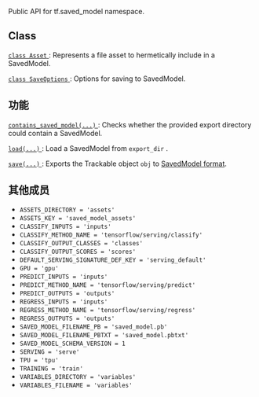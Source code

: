 Public API for tf.saved_model namespace.

## Class 
[ `class Asset` ](https://tensorflow.google.cn/api_docs/python/tf/saved_model/Asset): Represents a file asset to hermetically include in a SavedModel.

[ `class SaveOptions` ](https://tensorflow.google.cn/api_docs/python/tf/saved_model/SaveOptions): Options for saving to SavedModel.

## 功能
[ `contains_saved_model(...)` ](https://tensorflow.google.cn/api_docs/python/tf/saved_model/contains_saved_model): Checks whether the provided export directory could contain a SavedModel.

[ `load(...)` ](https://tensorflow.google.cn/api_docs/python/tf/saved_model/load): Load a SavedModel from  `export_dir` .

[ `save(...)` ](https://tensorflow.google.cn/api_docs/python/tf/saved_model/save): Exports the Trackable object  `obj`  to [SavedModel format](https://github.com/tensorflow/tensorflow/blob/master/tensorflow/python/saved_model/README.md).

## 其他成员
-  `ASSETS_DIRECTORY = 'assets'`  
-  `ASSETS_KEY = 'saved_model_assets'`  
-  `CLASSIFY_INPUTS = 'inputs'`  
-  `CLASSIFY_METHOD_NAME = 'tensorflow/serving/classify'`  
-  `CLASSIFY_OUTPUT_CLASSES = 'classes'`  
-  `CLASSIFY_OUTPUT_SCORES = 'scores'`  
-  `DEFAULT_SERVING_SIGNATURE_DEF_KEY = 'serving_default'`  
-  `GPU = 'gpu'`  
-  `PREDICT_INPUTS = 'inputs'`  
-  `PREDICT_METHOD_NAME = 'tensorflow/serving/predict'`  
-  `PREDICT_OUTPUTS = 'outputs'`  
-  `REGRESS_INPUTS = 'inputs'`  
-  `REGRESS_METHOD_NAME = 'tensorflow/serving/regress'`  
-  `REGRESS_OUTPUTS = 'outputs'`  
-  `SAVED_MODEL_FILENAME_PB = 'saved_model.pb'`  
-  `SAVED_MODEL_FILENAME_PBTXT = 'saved_model.pbtxt'`  
-  `SAVED_MODEL_SCHEMA_VERSION = 1`  
-  `SERVING = 'serve'`  
-  `TPU = 'tpu'`  
-  `TRAINING = 'train'`  
-  `VARIABLES_DIRECTORY = 'variables'`  
-  `VARIABLES_FILENAME = 'variables'`  
